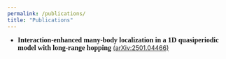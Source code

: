 ```yaml
---
permalink: /publications/
title: "Publications"
---
```


- **<font face="Times New Roman" size=3>Interaction-enhanced many-body localization in a 1D quasiperiodic model with long-range hopping</font>** [(arXiv:2501.04466)](https://arxiv.org/abs/2501.04466 "arXiv:2501.04466")
